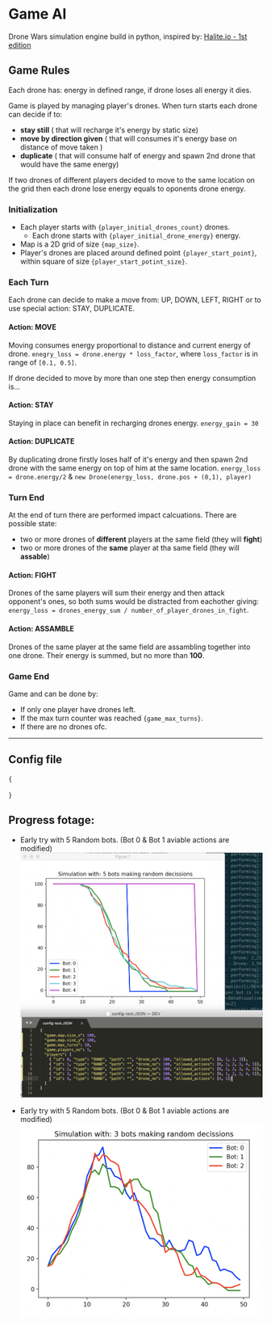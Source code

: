 # Game AI

Drone Wars simulation engine build in python, inspired by: [Halite.io - 1st edition](https://2016.halite.io/index.html)

## Game Rules

Each drone has: energy in defined range, if drone loses all energy it dies.

Game is played by managing player's drones. When turn starts each drone can decide if to:

- **stay still** ( that will recharge it's energy by static size)
- **move by direction given** ( that will consumes it's energy base on distance of move taken )
- **duplicate** ( that will consume half of energy and spawn 2nd drone that would have the same energy)

If two drones of different players decided to move to the same location on the grid then each drone lose energy equals to oponents drone energy.

### Initialization

- Each player starts with `{player_initial_drones_count}` drones.
  - Each drone starts with `{player_initial_drone_energy}` energy.
- Map is a 2D grid of size `{map_size}`.
- Player's drones are placed around defined point `{player_start_point}`, within square of size `{player_start_potint_size}`.

### Each Turn

Each drone can decide to make a move from: UP, DOWN, LEFT, RIGHT or to use special action: STAY, DUPLICATE.

#### Action: MOVE

Moving consumes energy proportional to distance and current energy of drone. `enegry_loss = drone.energy * loss_factor`, where `loss_factor` is in range of `[0.1, 0.5]`.

If drone decided to move by more than one step then energy consumption is...

#### Action: STAY

Staying in place can benefit in recharging drones energy. `energy_gain = 30`

#### Action: DUPLICATE

By duplicating drone firstly loses half of it's energy and then spawn 2nd drone with the same energy on top of him at the same location.
`energy_loss = drone.energy/2`
& `new Drone(energy_loss, drone.pos + (0,1), player)`

### Turn End

At the end of turn there are performed impact calcuations. There are possible state:

- two or more drones of **different** players at the same field (they will **fight**)
- two or more drones of the **same** player at tha same field (they will **assable**)

#### Action: FIGHT

Drones of the same players will sum their energy and then attack opponent's ones, so both sums would be distracted from eachother giving: `energy_loss = drones_energy_sum / number_of_player_drones_in_fight`.

#### Action: ASSAMBLE

Drones of the same player at the same field are assambling together into one drone. Their energy is summed, but no more than **100**.

### Game End

Game and can be done by:

- If only one player have drones left.
- If the max turn counter was reached `{game_max_turns}`.
- If there are no drones ofc.

---

## Config file

    {

    }

## Progress fotage:

- Early try with 5 Random bots. (Bot 0 & Bot 1 aviable actions are modified)
  ![](.git_examples/early_work_random_bots.png)

- Early try with 5 Random bots. (Bot 0 & Bot 1 aviable actions are modified)
  ![](.git_examples/early_work_random_bots_with_duplication_impl.png)

